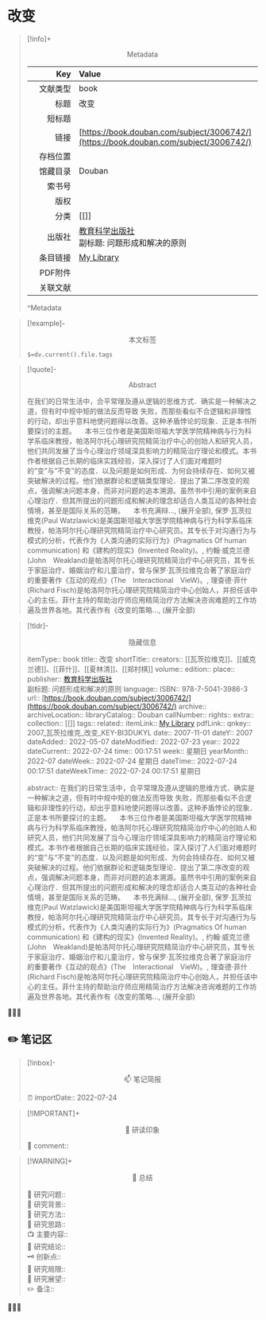 # 改变
> [!info]+ <center>Metadata</center>
> 
> |<div style="width: 5em">Key</div>|Value|
> |--:|:--|
> |文献类型|book|
> |标题|改变|
> |短标题||
> |链接|[https://book.douban.com/subject/3006742/](https://book.douban.com/subject/3006742/)|
> |存档位置||
> |馆藏目录|Douban|
> |索书号||
> |版权||
> |分类|[[]]|
> |出版社|<a href="https://book.douban.com/press/2210">教育科学出版社</a>    <br>                        <span class="pl">副标题:</span> 问题形成和解决的原则|
> |条目链接|[My Library](zotero://select/library/items/BI3DUKYL)|
> |PDF附件||
> |关联文献||
> ^Metadata


> [!example]- <center>本文标签</center>
> 
> `$=dv.current().file.tags`


> [!quote]- <center>Abstract</center>
> 
> 在我们的日常生活中，合平常理及遵从逻辑的思维方式．确实是一种解决之道，但有时中规中矩的做法反而导致 失败，而那些看似不合逻辑和非理性的行动，却出乎意料地使问题得以改善。这种矛盾悖论的现象．正是本书所要探讨的主题。 　本书三位作者是美国斯坦福大学医学院精神病与行为科学系临床教授，帕洛阿尔托心理研究院精简治疗中心的创始人和研究人员，他们共同发展了当今心理治疗领域深具影响力的精简治疗理论和模式。本书作者根据自己长期的临床实践经验，深入探讨了人们面对难题时的“变”与“不变”的态度．以及问题是如何形成、为何会持续存在、如何又被突破解决的过程。他们依据群论和逻辑类型理论．提出了第二序改变的观点，强调解决问题本身，而非对问题的追本溯源。虽然书中引用的案例来自心理治疗．但其所提出的问题形成和解决的理念却适合人类互动的各种社会情境，甚至是国际关系的范畴。 　本书充满辩..., (展开全部), 保罗·瓦茨拉维克(Paul Watzlawick)是美国斯坦福大学医学院精神病与行为科学系临床教授，帕洛阿尔托心理研究院精简治疗中心研究员。其专长于对沟通行为与模式的分析，代表作为《人类沟通的实际行为》(Pragmatics Of human communication) 和《建构的现实》(Invented Reality)。, 约翰·威克兰德(John　Weakland)是帕洛阿尔托心理研究院精简治疗中心研究员，其专长于家庭治疗、婚姻治疗和儿童治疗，曾与保罗·瓦茨拉维克合著了家庭治疗的重要著作《互动的观点》(The　Interactional　VieW)。, 理查德·菲什(Richard Fisch)是帕洛阿尔托心理研究院精简治疗中心创始人，并担任该中心的主任。菲什主持的帮助治疗师应用精简治疗方法解决咨询难题的工作坊遍及世界各地。其代表作有《改变的策略..., (展开全部)


> [!tldr]- <center>隐藏信息</center>
> 
> itemType:: book
> title:: 改变
> shortTitle:: 
> creators:: [[瓦茨拉维克]]、[[威克兰德]]、[[菲什]]、[[夏林清]]、[[郑村棋]]
> volume:: 
> edition:: 
> place:: 
> publisher:: <a href="https://book.douban.com/press/2210">教育科学出版社</a>    <br>                        <span class="pl">副标题:</span> 问题形成和解决的原则
> language:: 
> ISBN:: 978-7-5041-3986-3
> url:: [https://book.douban.com/subject/3006742/](https://book.douban.com/subject/3006742/)
> archive:: 
> archiveLocation:: 
> libraryCatalog:: Douban
> callNumber:: 
> rights:: 
> extra:: 
> collection:: [[]]
> tags:: 
> related:: 
> itemLink:: [My Library](zotero://select/library/items/BI3DUKYL)
> pdfLink:: 
> qnkey:: 2007_瓦茨拉维克_改变_KEY-BI3DUKYL
> date:: 2007-11-01
> dateY:: 2007
> dateAdded:: 2022-05-07
> dateModified:: 2022-07-23
> year:: 2022
> dateCurrent:: 2022-07-24
> time:: 00:17:51
> week:: 星期日
> yearMonth:: 2022-07
> dateWeek:: 2022-07-24 星期日
> dateTime:: 2022-07-24 00:17:51
> dateWeekTime:: 2022-07-24 00:17:51 星期日
> 
> abstract:: 在我们的日常生活中，合平常理及遵从逻辑的思维方式．确实是一种解决之道，但有时中规中矩的做法反而导致 失败，而那些看似不合逻辑和非理性的行动，却出乎意料地使问题得以改善。这种矛盾悖论的现象．正是本书所要探讨的主题。 　本书三位作者是美国斯坦福大学医学院精神病与行为科学系临床教授，帕洛阿尔托心理研究院精简治疗中心的创始人和研究人员，他们共同发展了当今心理治疗领域深具影响力的精简治疗理论和模式。本书作者根据自己长期的临床实践经验，深入探讨了人们面对难题时的“变”与“不变”的态度．以及问题是如何形成、为何会持续存在、如何又被突破解决的过程。他们依据群论和逻辑类型理论．提出了第二序改变的观点，强调解决问题本身，而非对问题的追本溯源。虽然书中引用的案例来自心理治疗．但其所提出的问题形成和解决的理念却适合人类互动的各种社会情境，甚至是国际关系的范畴。 　本书充满辩..., (展开全部), 保罗·瓦茨拉维克(Paul Watzlawick)是美国斯坦福大学医学院精神病与行为科学系临床教授，帕洛阿尔托心理研究院精简治疗中心研究员。其专长于对沟通行为与模式的分析，代表作为《人类沟通的实际行为》(Pragmatics Of human communication) 和《建构的现实》(Invented Reality)。, 约翰·威克兰德(John　Weakland)是帕洛阿尔托心理研究院精简治疗中心研究员，其专长于家庭治疗、婚姻治疗和儿童治疗，曾与保罗·瓦茨拉维克合著了家庭治疗的重要著作《互动的观点》(The　Interactional　VieW)。, 理查德·菲什(Richard Fisch)是帕洛阿尔托心理研究院精简治疗中心创始人，并担任该中心的主任。菲什主持的帮助治疗师应用精简治疗方法解决咨询难题的工作坊遍及世界各地。其代表作有《改变的策略..., (展开全部)



👣➿👣


## ✏️ 笔记区

>[!inbox]- <center>📫 笔记简报</center>
>
> ⏰ importDate:: 2022-07-24

> [!IMPORTANT]+ <center>🌱 研读印象</center>  
>
>📌 comment::  

> [!WARNING]+ <center>🐣 总结</center>  
>
>🎯 研究问题::  
🔎 研究背景::  
🚀 研究方法::  
🐔 研究思路::  
📺 主要内容::  
🎉 研究结论::  
🗝️ 创新点::  
💩 研究局限::  
🐾 研究展望::  
✏️ 备注::  


👣➿👣